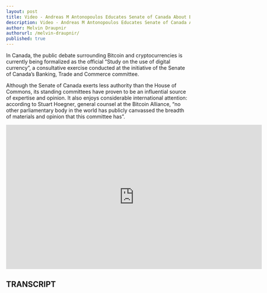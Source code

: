 ```yaml
---
layout: post
title: Video - Andreas M Antonopoulos Educates Senate of Canada About Bitcoin
description: Video - Andreas M Antonopoulos Educates Senate of Canada About Bitcoin
author: Melvin Draupnir
authorurl: /melvin-draupnir/
published: true
---
```


<p>In Canada, the public debate surrounding Bitcoin and cryptocurrencies is currently being formalized as the official “Study on the use of digital currency”, a consultative exercise conducted at the initiative of the Senate of Canada’s Banking, Trade and Commerce committee.</p>

<p>Although the Senate of Canada exerts less authority than the House of Commons, its standing committees have proven to be an influential source of expertise and opinion. It also enjoys considerable international attention: according to Stuart Hoegner, general counsel at the Bitcoin Alliance, “no other parliamentary body in the world has publicly canvassed the breadth of materials and opinion that this committee has”.</p>

<center><iframe width="700" height="394" src="https://www.youtube.com/embed/xUNGFZDO8mM" frameborder="0" allowfullscreen></iframe></center>

<h2>TRANSCRIPT</h2>
